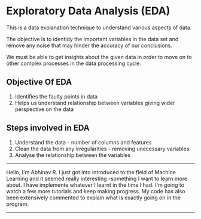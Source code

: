 # Exploratory Data Analysis (EDA)
This is a data explanation technique to understand various aspects of data. 

The objective is to identidy the important variables in the data set and remove any noise that may 
hinder the accuracy of our conclusions. 

We must be able to get insights about the given data in order to move on to other complex processes
in the data processing cycle. 

## Objective Of EDA 
1. Identifies the faulty points in data 
2. Helps us understand relationship between variables giving wider perspective on the data

## Steps involved in EDA 
1. Understand the data - number of columns and features 
2. Clean the data from any irregularities - removing unecessary variables
3. Analyse the relationship between the variables 

*** 

Hello, I'm Abhinav R. I just got into introduced to the field of Machine Learning and it seemed really interesting -something I want to learn more about. 
I have implemente whatever I learnt in the time I had. I'm going to watch a few more tutorials and keep making progress. 
My code has also been extensively commented to explain what is exactly going on in the program. 
***


